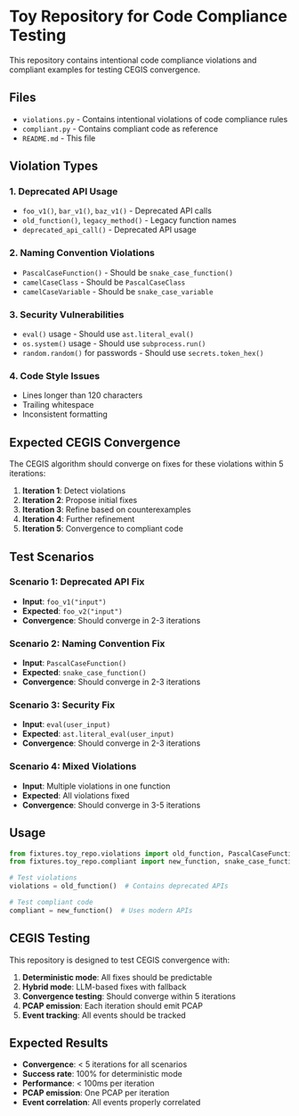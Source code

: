 # Toy Repository for Code Compliance Testing

This repository contains intentional code compliance violations and compliant examples for testing CEGIS convergence.

## Files

- `violations.py` - Contains intentional violations of code compliance rules
- `compliant.py` - Contains compliant code as reference
- `README.md` - This file

## Violation Types

### 1. Deprecated API Usage
- `foo_v1()`, `bar_v1()`, `baz_v1()` - Deprecated API calls
- `old_function()`, `legacy_method()` - Legacy function names
- `deprecated_api_call()` - Deprecated API usage

### 2. Naming Convention Violations
- `PascalCaseFunction()` - Should be `snake_case_function()`
- `camelCaseClass` - Should be `PascalCaseClass`
- `camelCaseVariable` - Should be `snake_case_variable`

### 3. Security Vulnerabilities
- `eval()` usage - Should use `ast.literal_eval()`
- `os.system()` usage - Should use `subprocess.run()`
- `random.random()` for passwords - Should use `secrets.token_hex()`

### 4. Code Style Issues
- Lines longer than 120 characters
- Trailing whitespace
- Inconsistent formatting

## Expected CEGIS Convergence

The CEGIS algorithm should converge on fixes for these violations within 5 iterations:

1. **Iteration 1**: Detect violations
2. **Iteration 2**: Propose initial fixes
3. **Iteration 3**: Refine based on counterexamples
4. **Iteration 4**: Further refinement
5. **Iteration 5**: Convergence to compliant code

## Test Scenarios

### Scenario 1: Deprecated API Fix
- **Input**: `foo_v1("input")`
- **Expected**: `foo_v2("input")`
- **Convergence**: Should converge in 2-3 iterations

### Scenario 2: Naming Convention Fix
- **Input**: `PascalCaseFunction()`
- **Expected**: `snake_case_function()`
- **Convergence**: Should converge in 2-3 iterations

### Scenario 3: Security Fix
- **Input**: `eval(user_input)`
- **Expected**: `ast.literal_eval(user_input)`
- **Convergence**: Should converge in 2-3 iterations

### Scenario 4: Mixed Violations
- **Input**: Multiple violations in one function
- **Expected**: All violations fixed
- **Convergence**: Should converge in 3-5 iterations

## Usage

```python
from fixtures.toy_repo.violations import old_function, PascalCaseFunction
from fixtures.toy_repo.compliant import new_function, snake_case_function

# Test violations
violations = old_function()  # Contains deprecated APIs

# Test compliant code
compliant = new_function()  # Uses modern APIs
```

## CEGIS Testing

This repository is designed to test CEGIS convergence with:

1. **Deterministic mode**: All fixes should be predictable
2. **Hybrid mode**: LLM-based fixes with fallback
3. **Convergence testing**: Should converge within 5 iterations
4. **PCAP emission**: Each iteration should emit PCAP
5. **Event tracking**: All events should be tracked

## Expected Results

- **Convergence**: < 5 iterations for all scenarios
- **Success rate**: 100% for deterministic mode
- **Performance**: < 100ms per iteration
- **PCAP emission**: One PCAP per iteration
- **Event correlation**: All events properly correlated
